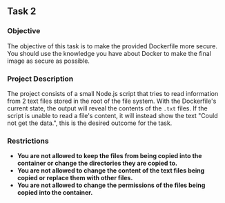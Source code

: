 
## Task 2

### Objective

The objective of this task is to make the provided Dockerfile more secure. You should use the knowledge you have about Docker to make the final image as secure as possible. 

### Project Description

The project consists of a small Node.js script that tries to read information from 2 text files stored in the root of the file system. With the Dockerfile's current state, the output will reveal the contents of the `.txt` files. If the script is unable to read a file's content, it will instead show the text "Could not get the data.", this is the desired outcome for the task.

### Restrictions

- **You are not allowed to keep the files from being copied into the container or change the directories they are copied to.**
- **You are not allowed to change the content of the text files being copied or replace them with other files.**
- **You are not allowed to change the permissions of the files being copied into the container.**
